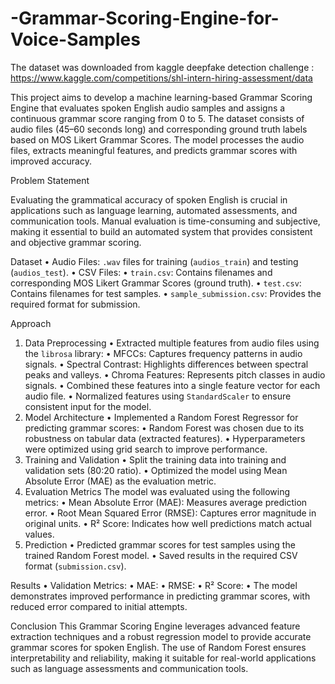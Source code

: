 # -Grammar-Scoring-Engine-for-Voice-Samples
The dataset was downloaded from kaggle deepfake detection challenge : https://www.kaggle.com/competitions/shl-intern-hiring-assessment/data

This project aims to develop a machine learning-based Grammar Scoring Engine that evaluates spoken English audio samples and assigns a continuous grammar score ranging from 0 to 5. The dataset consists of audio files (45–60 seconds long) and corresponding ground truth labels based on MOS Likert Grammar Scores. The model processes the audio files, extracts meaningful features, and predicts grammar scores with improved accuracy.

Problem Statement

Evaluating the grammatical accuracy of spoken English is crucial in applications such as language learning, automated assessments, and communication tools. Manual evaluation is time-consuming and subjective, making it essential to build an automated system that provides consistent and objective grammar scoring.

Dataset
	•	Audio Files: `.wav` files for training (`audios_train`) and testing (`audios_test`).
	•	CSV Files:
	•	`train.csv`: Contains filenames and corresponding MOS Likert Grammar Scores (ground truth).
	•	`test.csv`: Contains filenames for test samples.
	•	`sample_submission.csv`: Provides the required format for submission.
 
Approach
1. Data Preprocessing
	•	Extracted multiple features from audio files using the `librosa` library:
	  •	MFCCs: Captures frequency patterns in audio signals.
    •	Spectral Contrast: Highlights differences between spectral peaks and valleys.
	  •	Chroma Features: Represents pitch classes in audio signals.
  •	Combined these features into a single feature vector for each audio file.
	•	Normalized features using `StandardScaler` to ensure consistent input for the model.
2. Model Architecture
	•	Implemented a Random Forest Regressor for predicting grammar scores:
	  •	Random Forest was chosen due to its robustness on tabular data (extracted features).
	  •	Hyperparameters were optimized using grid search to improve performance.
3. Training and Validation
	•	Split the training data into training and validation sets (80:20 ratio).
	•	Optimized the model using Mean Absolute Error (MAE) as the evaluation metric.
4. Evaluation Metrics
The model was evaluated using the following metrics:
	•	Mean Absolute Error (MAE): Measures average prediction error.
	•	Root Mean Squared Error (RMSE): Captures error magnitude in original units.
	•	R² Score: Indicates how well predictions match actual values.
5. Prediction
	•	Predicted grammar scores for test samples using the trained Random Forest model.
	•	Saved results in the required CSV format (`submission.csv`).

Results
	•	Validation Metrics:
	•	MAE: 
	•	RMSE: 
	•	R² Score: 
	•	The model demonstrates improved performance in predicting grammar scores, with reduced error compared to initial attempts.

 
Conclusion
This Grammar Scoring Engine leverages advanced feature extraction techniques and a robust regression model to provide accurate grammar scores for spoken English. The use of Random Forest ensures interpretability and reliability, making it suitable for real-world applications such as language assessments and communication tools.
